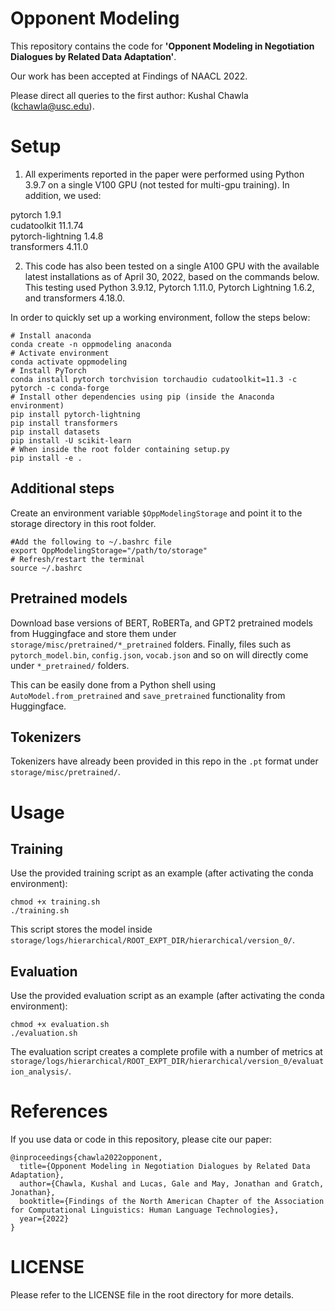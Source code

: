 # Opponent Modeling

This repository contains the code for **'Opponent Modeling in Negotiation Dialogues by Related Data Adaptation'**.

Our work has been accepted at Findings of NAACL 2022.

Please direct all queries to the first author: Kushal Chawla (kchawla@usc.edu).

# Setup

1. All experiments reported in the paper were performed using Python 3.9.7 on a single V100 GPU (not tested for multi-gpu training). In addition, we used:

pytorch 1.9.1\
cudatoolkit 11.1.74\
pytorch-lightning 1.4.8\
transformers 4.11.0

2. This code has also been tested on a single A100 GPU with the available latest installations as of April 30, 2022, based on the commands below. This testing used Python 3.9.12, Pytorch 1.11.0, Pytorch Lightning 1.6.2, and transformers 4.18.0.

In order to quickly set up a working environment, follow the steps below:

```
# Install anaconda
conda create -n oppmodeling anaconda
# Activate environment
conda activate oppmodeling
# Install PyTorch
conda install pytorch torchvision torchaudio cudatoolkit=11.3 -c pytorch -c conda-forge
# Install other dependencies using pip (inside the Anaconda environment)
pip install pytorch-lightning
pip install transformers
pip install datasets
pip install -U scikit-learn
# When inside the root folder containing setup.py
pip install -e .
```

## Additional steps

Create an environment variable ```$OppModelingStorage``` and point it to the storage directory in this root folder.
```
#Add the following to ~/.bashrc file
export OppModelingStorage="/path/to/storage" 
# Refresh/restart the terminal
source ~/.bashrc
```

## Pretrained models

Download base versions of BERT, RoBERTa, and GPT2 pretrained models from Huggingface and store them under ```storage/misc/pretrained/*_pretrained``` folders. Finally, files such as ```pytorch_model.bin```, ```config.json```, ```vocab.json``` and so on will directly come under ```*_pretrained/``` folders.

This can be easily done from a Python shell using ```AutoModel.from_pretrained``` and ```save_pretrained``` functionality from Huggingface.

## Tokenizers
Tokenizers have already been provided in this repo in the ```.pt``` format under ```storage/misc/pretrained/```.

# Usage
## Training

Use the provided training script as an example (after activating the conda environment):
```
chmod +x training.sh
./training.sh
```

This script stores the model inside ```storage/logs/hierarchical/ROOT_EXPT_DIR/hierarchical/version_0/```.

## Evaluation

Use the provided evaluation script as an example (after activating the conda environment):
```
chmod +x evaluation.sh
./evaluation.sh
```
The evaluation script creates a complete profile with a number of metrics at ```storage/logs/hierarchical/ROOT_EXPT_DIR/hierarchical/version_0/evaluation_analysis/```.

# References

If you use data or code in this repository, please cite our paper: 
```
@inproceedings{chawla2022opponent,
  title={Opponent Modeling in Negotiation Dialogues by Related Data Adaptation},
  author={Chawla, Kushal and Lucas, Gale and May, Jonathan and Gratch, Jonathan},
  booktitle={Findings of the North American Chapter of the Association for Computational Linguistics: Human Language Technologies},
  year={2022}
}
```

# LICENSE

Please refer to the LICENSE file in the root directory for more details.
